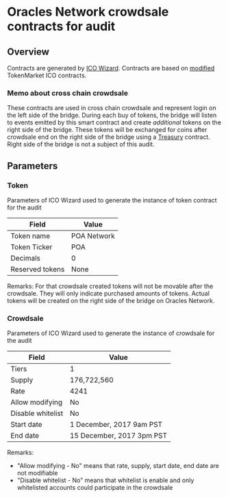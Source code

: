 # Oracles Network crowdsale contracts for audit

## Overview
Contracts are generated by [ICO Wizard](https://github.com/oraclesorg/ico-wizard).
Contracts are based on [modified](https://github.com/oraclesorg/ico-audit) TokenMarket ICO contracts.

### Memo about cross chain crowdsale 

These contracts are used in cross chain crowdsale and represent login on the left side of the bridge.
During each buy of tokens, the bridge will listen to events emitted by this smart contract and create _additional_ tokens on the right side of the bridge. These tokens will be exchanged for coins after crowdsale end on the right side of the bridge using a [Treasury](https://github.com/oraclesorg/treasury) contract. Right side of the bridge is not a subject of this audit.

## Parameters

### Token

Parameters of ICO Wizard used to generate the instance of token contract for the audit

| Field           | Value        |
|-----------------|--------------|
| Token name      | POA Network  |
| Token Ticker    | POA          |
| Decimals        | 0            |
| Reserved tokens | None         |

Remarks:
For that crowdsale created tokens will not be movable after the crowdsale. They will only indicate purchased amounts of tokens. Actual tokens will be created on the right side of the bridge on Oracles Network.

### Crowdsale

Parameters of ICO Wizard used to generate the instance of crowdsale for the audit

| Field              	| Value                      	|
|--------------------	|---------------------------	|
| Tiers              	| 1                         	|
| Supply             	| 176,722,560               	|
| Rate               	| 4241                      	|
| Allow modifying    	| No                        	|
| Disable whitelist  	| No                        	|
| Start date         	| 1 December, 2017 9am PST  	|
| End date           	| 15 December, 2017 3pm PST 	|

Remarks:

- "Allow modifying - No" means that rate, supply, start date, end date are not modifiable
- "Disable whitelist - No" means that whitelist is enable and only whitelisted accounts could participate in the crowdsale
